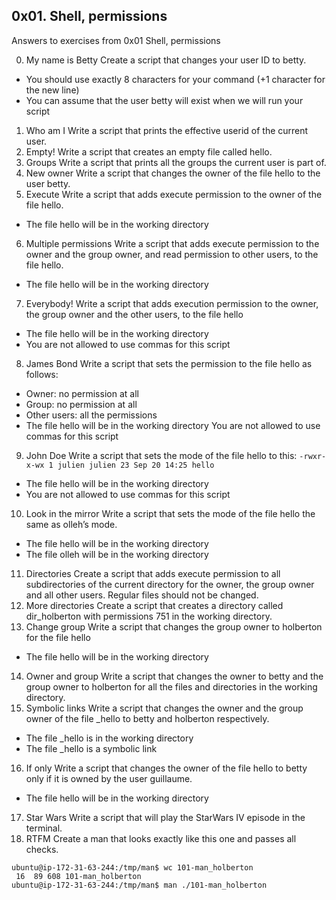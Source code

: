 ## 0x01. Shell, permissions
Answers to exercises from 0x01 Shell, permissions

0. My name is Betty
  Create a script that changes your user ID to betty.
  * You should use exactly 8 characters for your command (+1 character for the new line)
  * You can assume that the user betty will exist when we will run your script
1. Who am I
  Write a script that prints the effective userid of the current user.
2. Empty!
  Write a script that creates an empty file called hello.
3. Groups
  Write a script that prints all the groups the current user is part of.
4. New owner
  Write a script that changes the owner of the file hello to the user betty.
5. Execute
Write a script that adds execute permission to the owner of the file hello.
  * The file hello will be in the working directory
6. Multiple permissions
Write a script that adds execute permission to the owner and the group owner, and read permission to other users, to the file hello.
  * The file hello will be in the working directory
7. Everybody!
Write a script that adds execution permission to the owner, the group owner and the other users, to the file hello
  * The file hello will be in the working directory
  * You are not allowed to use commas for this script
8. James Bond
Write a script that sets the permission to the file hello as follows:
  * Owner: no permission at all
  * Group: no permission at all
  * Other users: all the permissions
  * The file hello will be in the working directory You are not allowed to use commas for this script
9. John Doe
Write a script that sets the mode of the file hello to this:
`-rwxr-x-wx 1 julien julien 23 Sep 20 14:25 hello`
  * The file hello will be in the working directory
  * You are not allowed to use commas for this script
10. Look in the mirror
Write a script that sets the mode of the file hello the same as olleh’s mode.
  * The file hello will be in the working directory
  * The file olleh will be in the working directory
11. Directories
Create a script that adds execute permission to all subdirectories of the current directory for the owner, the group owner and all other users. Regular files should not be changed.
12. More directories
Create a script that creates a directory called dir_holberton with permissions 751 in the working directory.
13. Change group
Write a script that changes the group owner to holberton for the file hello
  * The file hello will be in the working directory
14. Owner and group
Write a script that changes the owner to betty and the group owner to holberton for all the files and directories in the working directory.
15. Symbolic links
Write a script that changes the owner and the group owner of the file _hello to betty and holberton respectively.
  * The file _hello is in the working directory
  * The file _hello is a symbolic link
16. If only
Write a script that changes the owner of the file hello to betty only if it is owned by the user guillaume.
  * The file hello will be in the working directory
17. Star Wars
Write a script that will play the StarWars IV episode in the terminal.
18. RTFM
Create a man that looks exactly like this one and passes all checks.
```
ubuntu@ip-172-31-63-244:/tmp/man$ wc 101-man_holberton
 16  89 608 101-man_holberton
ubuntu@ip-172-31-63-244:/tmp/man$ man ./101-man_holberton
```
